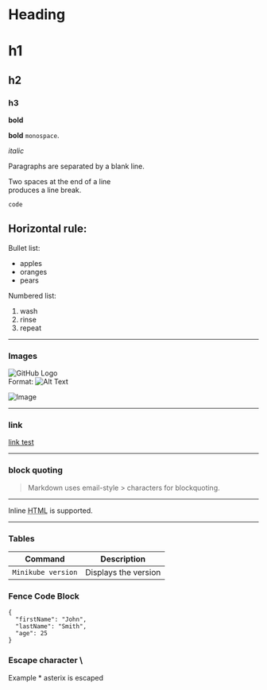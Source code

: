 
 Heading 
=======

# h1
## h2
### h3

**bold**

**bold** 
 `monospace`.

 _italic_ 


Paragraphs are separated
by a blank line.

Two spaces at the end of a line  
produces a line break.  

`code `


Horizontal rule:
---

Bullet list:

  * apples
  * oranges
  * pears

Numbered list:

  1. wash
  2. rinse
  3. repeat
----
### Images  
   
![GitHub Logo](/images/logo.png)  
Format: ![Alt Text](url)  
   
 [example]: http://example.com   

![Image](Icon-pictures.png "icon")

---
### link
[link test ](https://www.example.com/my%20great%20page)

----
### block quoting   

> Markdown uses email-style > characters for blockquoting.

---
Inline <abbr title="Hypertext Markup Language">HTML</abbr> is supported.   

----
### Tables

| Command  | Description |
| ------------- | ------------- |
| `Minikube version`| Displays the version |


###  Fence Code Block 
```
{
  "firstName": "John",
  "lastName": "Smith",
  "age": 25
}
```

### Escape character \
 
Example
 \* asterix is escaped


